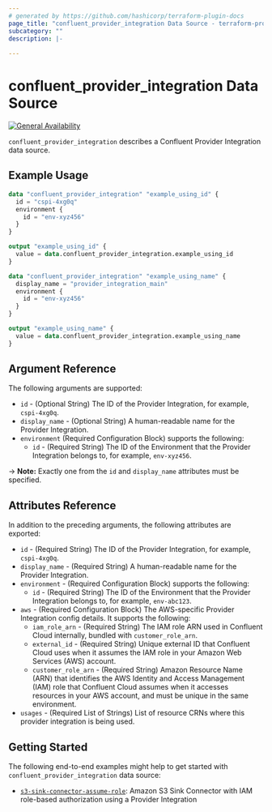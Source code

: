 ```yaml
---
# generated by https://github.com/hashicorp/terraform-plugin-docs
page_title: "confluent_provider_integration Data Source - terraform-provider-confluent"
subcategory: ""
description: |-
  
---
```


# confluent_provider_integration Data Source

[![General Availability](https://img.shields.io/badge/Lifecycle%20Stage-General%20Availability-%2345c6e8)](https://docs.confluent.io/cloud/current/api.html#section/Versioning/API-Lifecycle-Policy)

`confluent_provider_integration` describes a Confluent Provider Integration data source.

## Example Usage

```terraform
data "confluent_provider_integration" "example_using_id" {
  id = "cspi-4xg0q"
  environment {
    id = "env-xyz456"
  }
}

output "example_using_id" {
  value = data.confluent_provider_integration.example_using_id
}

data "confluent_provider_integration" "example_using_name" {
  display_name = "provider_integration_main"
  environment {
    id = "env-xyz456"
  }
}

output "example_using_name" {
  value = data.confluent_provider_integration.example_using_name
}
```

<!-- schema generated by tfplugindocs -->
## Argument Reference

The following arguments are supported:

- `id` - (Optional String) The ID of the Provider Integration, for example, `cspi-4xg0q`.
- `display_name` - (Optional String) A human-readable name for the Provider Integration.
- `environment` (Required Configuration Block) supports the following:
    - `id` - (Required String) The ID of the Environment that the Provider Integration belongs to, for example, `env-xyz456`.

-> **Note:** Exactly one from the `id` and `display_name` attributes must be specified.

## Attributes Reference

In addition to the preceding arguments, the following attributes are exported:

- `id` - (Required String) The ID of the Provider Integration, for example, `cspi-4xg0q`.
- `display_name` - (Required String) A human-readable name for the Provider Integration.
- `environment` - (Required Configuration Block) supports the following:
    - `id` - (Required String) The ID of the Environment that the Provider Integration belongs to, for example, `env-abc123`.
- `aws` - (Required Configuration Block) The AWS-specific Provider Integration config details. It supports the following:
    - `iam_role_arn` - (Required String) The IAM role ARN used in Confluent Cloud internally, bundled with `customer_role_arn`.
    - `external_id` - (Required String) Unique external ID that Confluent Cloud uses when it assumes the IAM role in your Amazon Web Services (AWS) account.
    - `customer_role_arn` - (Required String) Amazon Resource Name (ARN) that identifies the AWS Identity and Access Management (IAM) role that Confluent Cloud assumes when it accesses resources in your AWS account, and must be unique in the same environment.
- `usages` - (Required List of Strings) List of resource CRNs where this provider integration is being used.

## Getting Started
The following end-to-end examples might help to get started with `confluent_provider_integration` data source:
* [`s3-sink-connector-assume-role`](https://github.com/confluentinc/terraform-provider-confluent/tree/master/examples/configurations/connectors/s3-sink-connector-assume-role): Amazon S3 Sink Connector with IAM role-based authorization using a Provider Integration
